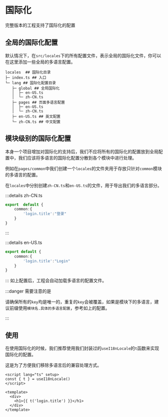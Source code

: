 # 国际化

完整版本的工程支持了国际化的配置

## 全局的国际化配置

默认情况下，在`src/locales`下的所有配置文件，表示全局的国际化文件，你可以在这里添加一些全局的多语言配置。

```
locales  ## 国际化目录
├─ index.ts ## 入口
└─ lang ## 国际化配置目录
   ├─ global ## 全局国际化
   │  ├─ en-US.ts
   │  └─ zh-CN.ts
   ├─ pages ## 页面多语言配置
   │  ├─ en-US.ts
   │  └─ zh-CN.ts
   ├─ en-US.ts ## 英文配置
   └─ zh-CN.ts ## 中文配置
```

## 模块级别的国际化配置

本身一个项目增加对国际化的支持后，我们不应将所有的国际化的配置放到全局配置中，我们应该将多语言的国际化配置分散到各个模块中进行处理。

例如在`pages/common`中我们创建一个`locales`的文件夹用于存放只针对`common`模块的多语言的配置。

在`locales`中分别创建`zh-CN.ts`和`en-US.ts`的文件，用于导出我们的多语言部分。

:::details zh-CN.ts

```ts
export  default {
    common:{
        'login.title':"登录"
    }
}

```
:::

:::details en-US.ts

```ts
export default {
    common:{
        'login.title':"Login"
    }
}
```
:::
如上配置后，工程会自动加载多语言的配置文件。

:::danger 需要注意的是

请确保所有的`key`均是唯一的，重复的`key`会被覆盖，如果是模块下的多语言，建议前缀使用`模块名.具体的多语言配置`，参考如上的配置。

:::

## 使用

在使用国际化的时候，我们推荐使用我们封装过的`useI18nLocale`的`t`函数来实现国际化的配置。

这是为了方便我们移除多语言后的兼容处理方式。

```vue
<script lang="ts" setup>
const { t } = useI18nLocale()
</script>

<template>
  <div>
    <h1>{{ t('login.title') }}</h1>
  </div>
</template>
```

